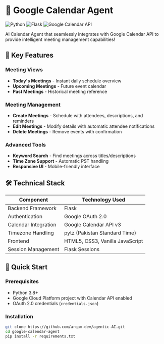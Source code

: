 # 📅 Google Calendar Agent 

![Python](https://img.shields.io/badge/Python-3.8+-blue.svg)
![Flask](https://img.shields.io/badge/Flask-2.0+-green.svg)
![Google Calendar API](https://img.shields.io/badge/Google%20Calendar%20API-v3-yellow.svg)

 AI Calendar Agent that seamlessly integrates with Google Calendar API  to provide intelligent meeting management capabilities!

## 🌟 Key Features

### Meeting Views
- **Today's Meetings** - Instant daily schedule overview
- **Upcoming Meetings** - Future event calendar
- **Past Meetings** - Historical meeting reference

### Meeting Management
- **Create Meetings** - Schedule with attendees, descriptions, and reminders
- **Edit Meetings** - Modify details with automatic attendee notifications
- **Delete Meetings** - Remove events with confirmation

### Advanced Tools
- **Keyword Search** - Find meetings across titles/descriptions
- **Time Zone Support** - Automatic PST  handling
- **Responsive UI** - Mobile-friendly interface

## 🛠️ Technical Stack

| Component           | Technology Used                |
|---------------------|--------------------------------|
| Backend Framework   | Flask                          |
| Authentication      | Google OAuth 2.0               |
| Calendar Integration| Google Calendar API v3         |
| Timezone Handling   | pytz (Pakistan Standard Time)  |
| Frontend            | HTML5, CSS3, Vanilla JavaScript|
| Session Management  | Flask Sessions                 |

## 🚀 Quick Start

### Prerequisites
- Python 3.8+
- Google Cloud Platform project with Calendar API enabled
- OAuth 2.0 credentials (`credentials.json`)

### Installation
```bash
git clone https://github.com/arqam-dev/agentic-AI.git
cd google-calendar-agent
pip install -r requirements.txt